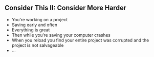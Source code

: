 ##  Consider This II: Consider More Harder

- You're working on a project <!-- .element: class="fragment" data-fragment-index="1" -->
- Saving early and often <!-- .element: class="fragment" data-fragment-index="2" -->
- Everything is great <!-- .element: class="fragment" data-fragment-index="3" -->
- Then while you're saving your computer crashes <!-- .element: class="fragment" data-fragment-index="4" -->
- When you reload you find your entire project was corrupted and the project is not salvageable <!-- .element: class="fragment" data-fragment-index="5" -->
- ... <!-- .element: class="fragment" data-fragment-index="6" -->
